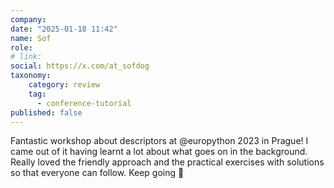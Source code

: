 ```yaml
---
company: 
date: "2025-01-18 11:42"
name: Sof
role: 
# link:
social: https://x.com/at_sofdog
taxonomy:
    category: review
    tag:
      - conference-tutorial
published: false
---
```


Fantastic workshop about descriptors at @europython 2023 in Prague! I came out of it having learnt a lot about what goes on in the background. Really loved the friendly approach and the practical exercises with solutions so that everyone can follow. Keep going 🚀
